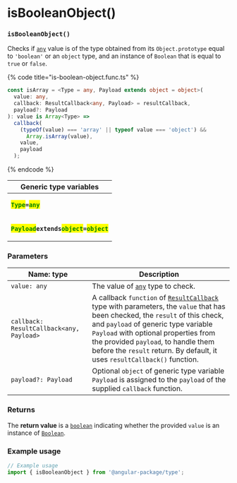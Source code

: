 # isBooleanObject()

### `isBooleanObject()`

Checks if [`any`](https://www.typescriptlang.org/docs/handbook/2/everyday-types.html#any) value is of the type obtained from its `Object.prototype` equal to `'boolean'` or an `object` type, and an instance of `Boolean` that is equal to `true` or `false`.

{% code title="is-boolean-object.func.ts" %}
```typescript
const isArray = <Type = any, Payload extends object = object>(
  value: any,
  callback: ResultCallback<any, Payload> = resultCallback,
  payload?: Payload
): value is Array<Type> =>
  callback(
    (typeOf(value) === 'array' || typeof value === 'object') &&
      Array.isArray(value),
    value,
    payload
  );
```
{% endcode %}

| Generic type variables                                                                                                                                                                                                                                                                             |
| -------------------------------------------------------------------------------------------------------------------------------------------------------------------------------------------------------------------------------------------------------------------------------------------------- |
| <p><mark style="color:green;"><strong><code>Type</code></strong></mark><strong><code>=</code></strong><mark style="color:green;"><strong><code>any</code></strong></mark><br></p>                                                                                                                  |
| <p><mark style="color:green;"><strong><code>Payload</code></strong></mark><strong><code>extends</code></strong><mark style="color:green;"><strong><code>object</code></strong></mark><strong><code>=</code></strong><mark style="color:green;"><strong><code>object</code></strong></mark><br></p> |

### Parameters

| Name: type                               | Description                                                                                                                                                                                                                                                                                                                                                     |
| ---------------------------------------- | --------------------------------------------------------------------------------------------------------------------------------------------------------------------------------------------------------------------------------------------------------------------------------------------------------------------------------------------------------------- |
| `value: any`                             | The value of [`any`](https://www.typescriptlang.org/docs/handbook/2/everyday-types.html#any) type to check.                                                                                                                                                                                                                                                     |
| `callback: ResultCallback<any, Payload>` | A callback `function` of [`ResultCallback`](../types/resultcallback.md) type with parameters, the `value` that has been checked, the `result` of this check, and `payload` of generic type variable `Payload` with optional properties from the provided `payload`, to handle them before the `result` return. By default, it uses `resultCallback()` function. |
| `payload?: Payload`                      | Optional `object` of generic type variable `Payload` is assigned to the `payload` of the supplied `callback` function.                                                                                                                                                                                                                                          |

### Returns

The **return value** is a [`boolean`](https://developer.mozilla.org/en-US/docs/Web/JavaScript/Reference/Global\_Objects/Boolean) indicating whether the provided `value` is an instance of [`Boolean`](https://developer.mozilla.org/en-US/docs/Web/JavaScript/Reference/Global\_Objects/Boolean).

### Example usage

```typescript
// Example usage
import { isBooleanObject } from '@angular-package/type';

```

